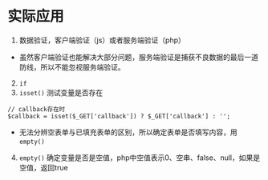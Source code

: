 # 实际应用

1. 数据验证，客户端验证（js）或者服务端验证（php）
  * 虽然客户端验证也能解决大部分问题，服务端验证是捕获不良数据的最后一道防线，所以不能忽视服务端验证。
2. `if`
3. `isset()` 测试变量是否存在
  ```
  // callback存在时
  $callback = isset($_GET['callback']) ? $_GET['callback'] : '';
  ```
  * 无法分辨空表单与已填充表单的区别，所以确定表单是否填写内容，用`empty()`
4. `empty()` 确定变量是否是空值，php中空值表示0、空串、false、null，如果是空值，返回true
